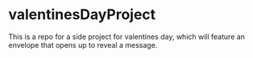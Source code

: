 # valentinesDayProject

This is a repo for a side project for valentines day, which will feature an envelope that opens up to reveal a message.
